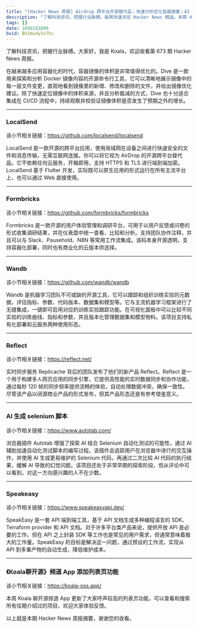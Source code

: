 ```yaml
---
title: "[Hacker News 周报] Airdrop 跨平台开源替代品；快速分析优化容器镜像；AI 生成 Selenium 脚本"
description: "了解科技资讯，把握行业脉搏。每周快速浏览 Hacker News 精选。本期 Hacker Newsletter 地址：https://mailchi.mp/hackernewsletter/673"
tags: []
date: 1698193800
bvid: BV1mu4y1n7hc
---
```

了解科技资讯，把握行业脉搏。大家好，我是 Koala，欢迎收看第 673 期 Hacker News 周报。

在越来越多应用容器化的时代，容器镜像的体积是非常值得优化的。Dive 是一款用来探索和分析 Docker 镜像内容的开源命令行工具，它可以清晰地展示镜像中的每一层文件变更，直观地看到镜像里的新增、修改和删除的文件，并给出镜像优化建议。除了快速定位镜像中的体积来源，并且分析裁减的方式，Dive 也十分适合集成在 CI/CD 流程中，持续观察并校验证镜像体积是否发生了预期之外的增长。

---

### LocalSend
该小节相关链接：https://github.com/localsend/localsend

LocalSend 是一款开源的跨平台应用，使用局域网在设备之间进行快速安全的文件和消息传输，无需互联网连接。你可以将它视为 AirDrop 的开源跨平台替代品。它不依赖任何云服务，开箱即用，支持 HTTPS 和 TLS 进行端到端加密。LocalSend 基于 Flutter 开发，实际既可以原生应用的形式运行在所有主流平台上，也可以通过 Web 直接使用。

---

### Formbricks
该小节相关链接：https://github.com/formbricks/formbricks

Formbricks 是一款开源的用户体验管理和调研平台，可用于以用户反馈或问卷的形式收集调研结果，并在仪表盘中统一查看、比较和分析。支持团队协作注释，并且可以与 Slack、Pausehold、N8N 等常用工作流集成。该码本身开源透明，支持容器化部署，同时也有商业化的云版本供选择。

---

### Wandb
该小节相关链接：https://github.com/wandb/wandb

Wandb 是机器学习团队不可或缺的开源工具，它可以跟踪和组织训练实验的元数据，评估指标、参数、代码版本、数据集和模型等。它与主流机器学习框架进行了无缝集成，一键即可启用对应的训练实验跟踪功能。在可视化面板中可以比较不同实验的训练曲线、指标和参数，并且版本化管理数据集和模型物料。该项目支持私有化部署和云服务两种使用形态。

---

### Reflect
该小节相关链接：https://reflect.net/

实时同步服务 Replicache 背后的团队发布了他们的新产品 Reflect。Reflect 是一个用于构建多人网页应用的同步引擎，它提供高性能的实时数据同步和协作功能，通过每秒 120 帧的同步频率提供流畅的体验，自动处理数据冲突，确保一致性。尽管该产品以闭源商业产品的形式发布，但其产品形态还是有参考借鉴意义。

---

### AI 生成 selenium 脚本
该小节相关链接：https://www.autotab.com/

浏览器插件 Autotab 增强了探索 AI 结合 Selenium 自动化测试的可能性，通过 AI 辅助加速自动化测试脚本的编写过程。该插件会追踪用户在浏览器中进行的交互操作，并使用 AI 生成更易维护的 Selenium 代码，再通过二次比较 AI 代码的执行结果，缓解 AI 导致的幻觉问题。该项目还处于非常早期的探索阶段，但从评论中可以看到，对这一方向感兴趣的人不在少数。

---

### Speakeasy
该小节相关链接：https://www.speakeasyapi.dev/

SpeakEasy 是一套 API 端到端工具，基于 API 文档生成多种编程语言的 SDK、Terraform provider 和 API 文档。对于许多平台类产品来说，提供开放 API 是必要的工作。但在 API 之上封装 SDK 等工作也是常见的用户需求，但通常意味着极大的工作量。SpeakEasy 的目标是解决这一问题，通过预设的工作流，实现从 API 到多重产物的自动生成，降低维护成本。

---

### 《Koala聊开源》频道 App 添加列表页功能
该小节相关链接：https://koala-oss.app/

本周 Koala 聊开源频道 App 更新了大家呼声较高的列表页功能，可以查看和搜索所有往期介绍过的项目，欢迎大家体验反馈。

以上就是本期 Hacker News 周报摘要，谢谢您的收看。

